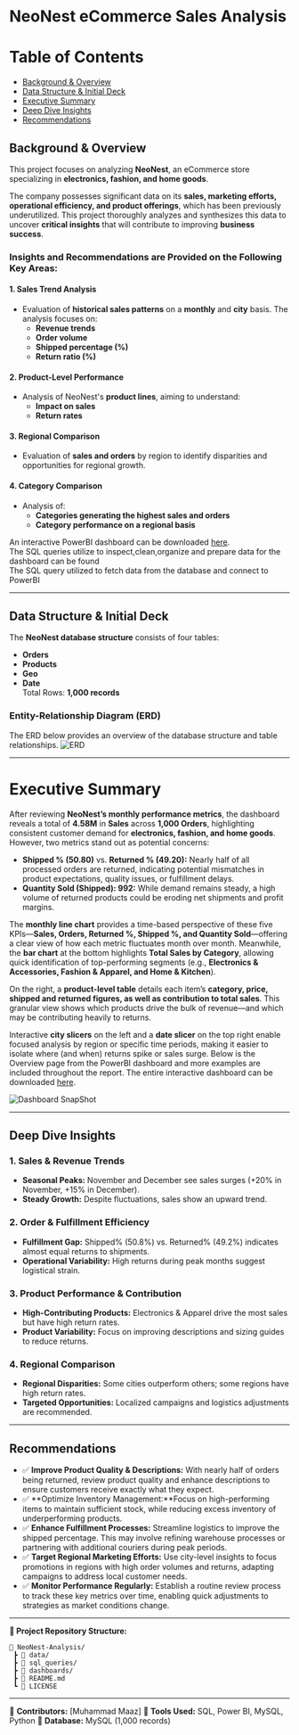 # NeoNest eCommerce Sales Analysis

# Table of Contents

- [Background & Overview](#background--overview)
- [Data Structure & Initial Deck](#data-structure--initial-deck)
- [Executive Summary](#executive-summary)
- [Deep Dive Insights](#deep-dive-insights)
- [Recommendations](#recommendations)


## Background & Overview
This project focuses on analyzing **NeoNest**, an eCommerce store specializing in **electronics, fashion, and home goods**.

The company possesses significant data on its **sales, marketing efforts, operational efficiency, and product offerings**, which has been previously underutilized. This project thoroughly analyzes and synthesizes this data to uncover **critical insights** that will contribute to improving **business success**.

### **Insights and Recommendations are Provided on the Following Key Areas:**

#### 1. Sales Trend Analysis  
- Evaluation of **historical sales patterns** on a **monthly** and **city** basis. The analysis focuses on:
  - **Revenue trends**  
  - **Order volume**  
  - **Shipped percentage (%)**  
  - **Return ratio (%)**  

#### 2. Product-Level Performance  
- Analysis of NeoNest's **product lines**, aiming to understand:  
  - **Impact on sales**  
  - **Return rates**  

#### 3. Regional Comparison  
- Evaluation of **sales and orders** by region to identify disparities and opportunities for regional growth.

#### 4. Category Comparison  
- Analysis of:  
  - **Categories generating the highest sales and orders**  
  - **Category performance on a regional basis**

An interactive PowerBI dashboard can be downloaded [here](https://github.com/Maaz-devv/Sales-Analysis/blob/main/Ecommerce%20Project.pbix).<br>
The SQL queries utilize to inspect,clean,organize and prepare data for the dashboard can be found <br>
The SQL query utilized to fetch data from the database and connect to PowerBI  <br>

---
## Data Structure & Initial Deck
The **NeoNest database structure** consists of four tables:
- **Orders**  
- **Products**  
- **Geo**  
- **Date**  
Total Rows: **1,000 records**

### Entity-Relationship Diagram (ERD)
The ERD below provides an overview of the database structure and table relationships.
![ERD](https://github.com/user-attachments/assets/71a47bc6-beff-4654-ad18-8a4b34e5555d)

---
# Executive Summary

After reviewing **NeoNest’s monthly performance metrics**, the dashboard reveals a total of **4.58M** in **Sales** across **1,000 Orders**, highlighting consistent customer demand for **electronics, fashion, and home goods**. However, two metrics stand out as potential concerns:

- **Shipped % (50.80)** vs. **Returned % (49.20):** Nearly half of all processed orders are returned, indicating potential mismatches in product expectations, quality issues, or fulfillment delays.
- **Quantity Sold (Shipped): 992:** While demand remains steady, a high volume of returned products could be eroding net shipments and profit margins.

The **monthly line chart** provides a time-based perspective of these five KPIs—**Sales, Orders, Returned %, Shipped %, and Quantity Sold**—offering a clear view of how each metric fluctuates month over month. Meanwhile, the **bar chart** at the bottom highlights **Total Sales by Category**, allowing quick identification of top-performing segments (e.g., **Electronics & Accessories, Fashion & Apparel, and Home & Kitchen**).

On the right, a **product-level table** details each item’s **category, price, shipped and returned figures, as well as contribution to total sales**. This granular view shows which products drive the bulk of revenue—and which may be contributing heavily to returns.

Interactive **city slicers** on the left and a **date slicer** on the top right enable focused analysis by region or specific time periods, making it easier to isolate where (and when) returns spike or sales surge.
Below is the Overview page from the PowerBI dashboard and more examples are included throughout the report. The entire interactive dashboard can be downloaded [here](https://github.com/Maaz-devv/Sales-Analysis/blob/main/Ecommerce%20Project.pbix).


![Dashboard SnapShot](https://github.com/user-attachments/assets/fa64b882-230e-4562-80ec-34925cc6e871)

---
## Deep Dive Insights
### 1. Sales & Revenue Trends
- **Seasonal Peaks:** November and December see sales surges (+20% in November, +15% in December).
- **Steady Growth:** Despite fluctuations, sales show an upward trend.

### 2. Order & Fulfillment Efficiency
- **Fulfillment Gap:** Shipped% (50.8%) vs. Returned% (49.2%) indicates almost equal returns to shipments.
- **Operational Variability:** High returns during peak months suggest logistical strain.

### 3. Product Performance & Contribution
- **High-Contributing Products:** Electronics & Apparel drive the most sales but have high return rates.
- **Product Variability:** Focus on improving descriptions and sizing guides to reduce returns.

### 4. Regional Comparison
- **Regional Disparities:** Some cities outperform others; some regions have high return rates.
- **Targeted Opportunities:** Localized campaigns and logistics adjustments are recommended.

---
## Recommendations
- ✅ **Improve Product Quality & Descriptions:** With nearly half of orders being returned, review product quality and enhance descriptions to ensure customers receive exactly what they expect.
- ✅ **Optimize Inventory Management:**Focus on high-performing items to maintain sufficient stock, while reducing excess inventory of underperforming products.
- ✅ **Enhance Fulfillment Processes:** Streamline logistics to improve the shipped percentage. This may involve refining warehouse processes or partnering with additional couriers during peak periods.
- ✅ **Target Regional Marketing Efforts:** Use city-level insights to focus promotions in regions with high order volumes and returns, adapting campaigns to address local customer needs.
- ✅ **Monitor Performance Regularly:** Establish a routine review process to track these key metrics over time, enabling quick adjustments to strategies as market conditions change.

---
**📂 Project Repository Structure:**
```
📂 NeoNest-Analysis/
 ┣ 📂 data/
 ┣ 📂 sql_queries/
 ┣ 📂 dashboards/
 ┣ 📜 README.md
 ┗ 📜 LICENSE
```
---
📌 **Contributors:** [Muhammad Maaz]
📌 **Tools Used:** SQL, Power BI, MySQL, Python
📌 **Database:** MySQL (1,000 records)


